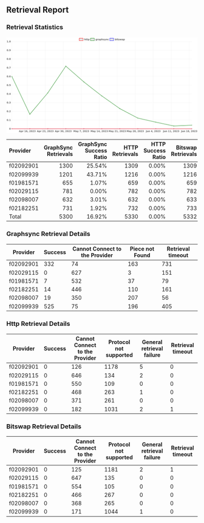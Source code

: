 ## Retrieval Report
### Retrieval Statistics
<img src="https://raw.githubusercontent.com/data-preservation-programs/filplus-checker-assets/main/filecoin-project/filecoin-plus-large-datasets/issues/1820/1687483276171.png"/>

| Provider  | GraphSync Retrievals | GraphSync Success Ratio | HTTP Retrievals | HTTP Success Ratio | Bitswap Retrievals | Bitswap Success Ratio |
| :-------- | -------------------: | ----------------------: | --------------: | -----------------: | -----------------: | --------------------: |
| f02092901 |                 1300 |                  25.54% |            1309 |              0.00% |               1309 |                 0.00% |
| f02099939 |                 1201 |                  43.71% |            1216 |              0.00% |               1216 |                 0.00% |
| f01981571 |                  655 |                   1.07% |             659 |              0.00% |                659 |                 0.00% |
| f02029115 |                  781 |                   0.00% |             782 |              0.00% |                782 |                 0.00% |
| f02098007 |                  632 |                   3.01% |             632 |              0.00% |                633 |                 0.00% |
| f02182251 |                  731 |                   1.92% |             732 |              0.00% |                733 |                 0.00% |
| Total     |                 5300 |                  16.92% |            5330 |              0.00% |               5332 |                 0.00% |

### Graphsync Retrieval Details
| Provider  | Success | Cannot Connect to the Provider | Piece not Found | Retrieval timeout |
| --------- | ------- | ------------------------------ | --------------- | ----------------- |
| f02092901 | 332     | 74                             | 163             | 731               |
| f02029115 | 0       | 627                            | 3               | 151               |
| f01981571 | 7       | 532                            | 37              | 79                |
| f02182251 | 14      | 446                            | 110             | 161               |
| f02098007 | 19      | 350                            | 207             | 56                |
| f02099939 | 525     | 75                             | 196             | 405               |

### Http Retrieval Details
| Provider  | Success | Cannot Connect to the Provider | Protocol not supported | General retrieval failure | Retrieval timeout |
| --------- | ------- | ------------------------------ | ---------------------- | ------------------------- | ----------------- |
| f02092901 | 0       | 126                            | 1178                   | 5                         | 0                 |
| f02029115 | 0       | 646                            | 134                    | 2                         | 0                 |
| f01981571 | 0       | 550                            | 109                    | 0                         | 0                 |
| f02182251 | 0       | 468                            | 263                    | 1                         | 0                 |
| f02098007 | 0       | 371                            | 261                    | 0                         | 0                 |
| f02099939 | 0       | 182                            | 1031                   | 2                         | 1                 |

### Bitswap Retrieval Details
| Provider  | Success | Cannot Connect to the Provider | Protocol not supported | General retrieval failure | Retrieval timeout |
| --------- | ------- | ------------------------------ | ---------------------- | ------------------------- | ----------------- |
| f02092901 | 0       | 125                            | 1181                   | 2                         | 1                 |
| f02029115 | 0       | 647                            | 135                    | 0                         | 0                 |
| f01981571 | 0       | 554                            | 105                    | 0                         | 0                 |
| f02182251 | 0       | 466                            | 267                    | 0                         | 0                 |
| f02098007 | 0       | 368                            | 265                    | 0                         | 0                 |
| f02099939 | 0       | 171                            | 1044                   | 1                         | 0                 |
